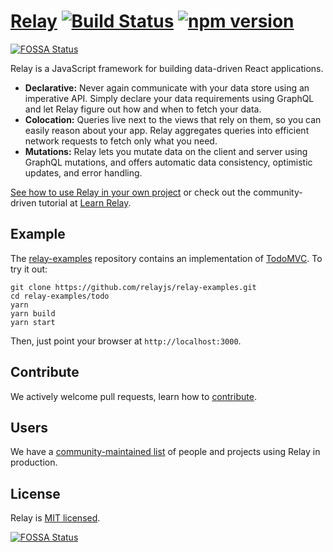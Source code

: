 # [Relay](https://facebook.github.io/relay/) [![Build Status](https://travis-ci.org/facebook/relay.svg?branch=master)](https://travis-ci.org/facebook/relay) [![npm version](https://badge.fury.io/js/react-relay.svg)](http://badge.fury.io/js/react-relay)
[![FOSSA Status](https://app.fossa.io/api/projects/git%2Bgithub.com%2Fxinding33%2Frelay.svg?type=shield)](https://app.fossa.io/projects/git%2Bgithub.com%2Fxinding33%2Frelay?ref=badge_shield)

Relay is a JavaScript framework for building data-driven React applications.

* **Declarative:** Never again communicate with your data store using an imperative API. Simply declare your data requirements using GraphQL and let Relay figure out how and when to fetch your data.
* **Colocation:** Queries live next to the views that rely on them, so you can easily reason about your app. Relay aggregates queries into efficient network requests to fetch only what you need.
* **Mutations:** Relay lets you mutate data on the client and server using GraphQL mutations, and offers automatic data consistency, optimistic updates, and error handling.

[See how to use Relay in your own project](http://facebook.github.io/relay/docs/en/introduction-to-relay.html) or check out the community-driven tutorial at [Learn Relay](https://www.learnrelay.org).

## Example

The [relay-examples](https://github.com/relayjs/relay-examples) repository contains an implementation of [TodoMVC](http://todomvc.com/). To try it out:

```
git clone https://github.com/relayjs/relay-examples.git
cd relay-examples/todo
yarn
yarn build
yarn start
```

Then, just point your browser at `http://localhost:3000`.

## Contribute

We actively welcome pull requests, learn how to [contribute](./.github/CONTRIBUTING.md).

## Users

We have a [community-maintained list](./USERS.md) of people and projects using Relay in production.

## License

Relay is [MIT licensed](./LICENSE).


[![FOSSA Status](https://app.fossa.io/api/projects/git%2Bgithub.com%2Fxinding33%2Frelay.svg?type=large)](https://app.fossa.io/projects/git%2Bgithub.com%2Fxinding33%2Frelay?ref=badge_large)